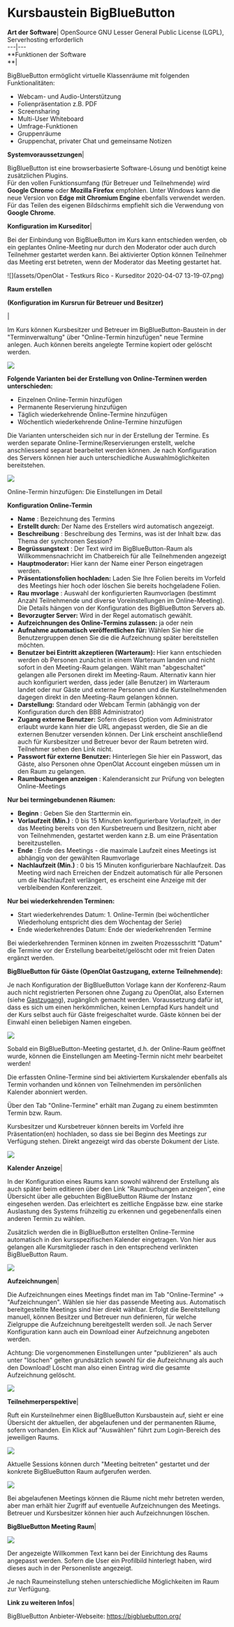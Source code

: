 # Kursbaustein BigBlueButton

**Art der Software**|  OpenSource GNU Lesser General Public License (LGPL),
Serverhosting erforderlich  
---|---  
 **Funktionen der Software  
**|

BigBlueButton ermöglicht virtuelle Klassenräume mit folgenden
Funktionalitäten:

  * Webcam- und Audio-Unterstützung
  * Folienpräsentation z.B. PDF
  * Screensharing
  * Multi-User Whiteboard
  * Umfrage-Funktionen
  * Gruppenräume
  * Gruppenchat, privater Chat und gemeinsame Notizen

  
 **Systemvoraussetzungen**|

BigBlueButton ist eine browserbasierte Software-Lösung und benötigt keine
zusätzlichen Plugins.  
Für den vollen Funktionsumfang (für Betreuer und Teilnehmende) wird **Google
Chrome** oder **Mozilla Firefox** empfohlen. Unter Windows kann die neue
Version von **Edge** **mit Chromium Engine** ebenfalls verwendet werden. Für
das Teilen des eigenen Bildschirms empfiehlt sich die Verwendung von **Google
Chrome**.  
  
  
 **Konfiguration im Kurseditor**|

Bei der Einbindung von BigBlueButton im Kurs kann entschieden werden, ob ein
geplantes Online-Meeting nur durch den Moderator oder auch durch Teilnehmer
gestartet werden kann. Bei aktivierter Option können Teilnehmer das Meeting
erst betreten, wenn der Moderator das Meeting gestartet hat.

![](assets/OpenOlat - Testkurs Rico - Kurseditor 2020-04-07 13-19-07.png)  
  
 **Raum erstellen**

 **(Konfiguration im Kursrun für Betreuer und Besitzer)**

|

Im Kurs können Kursbesitzer und Betreuer im BigBlueButton-Baustein in der
"Terminverwaltung" über "Online-Termin hinzufügen" neue Termine anlegen. Auch
können bereits angelegte Termine kopiert oder gelöscht werden.

![](assets/image2020-4-7_13-29-23.png)

 **Folgende Varianten bei der Erstellung von Online-Terminen werden
unterschieden:**

  * Einzelnen Online-Termin hinzufügen
  * Permanente Reservierung hinzufügen
  * Täglich wiederkehrende Online-Termine hinzufügen
  * Wöchentlich wiederkehrende Online-Termine hinzufügen

Die Varianten unterscheiden sich nur in der Erstellung der Termine. Es werden
separate Online-Termine/Reservierungen erstellt, welche anschliessend separat
bearbeitet werden können. Je nach Konfiguration des Servers können hier auch
unterschiedliche Auswahlmöglichkeiten bereitstehen.  

![](assets/bbb_erstellen.png)

 Online-Termin hinzufügen: Die Einstellungen im Detail

 **Konfiguration Online-Termin**

  *  **Name** : Bezeichnung des Termins
  *  **Erstellt durch:** Der Name des Erstellers wird automatisch angezeigt.
  *  **Beschreibung** : Beschreibung des Termins, was ist der Inhalt bzw. das Thema der synchronen Session?
  *  **Begrüssungstext** : Der Text wird im BigBlueButton-Raum als Willkommensnachricht im Chatbereich für alle Teilnehmenden angezeigt
  *  **Hauptmoderator:** Hier kann der Name einer Person eingetragen werden.
  *  **Präsentationsfolien hochladen:** Laden Sie Ihre Folien bereits im Vorfeld des Meetings hier hoch oder löschen Sie bereits hochgeladene Folien.
  *  **Rau** **mvorlage** : Auswahl der konfigurierten Raumvorlagen (bestimmt Anzahl Teilnehmende und diverse Voreinstellungen im Online-Meeting). Die Details hängen von der Konfiguration des BigBlueButton Servers ab.
  *  **Bevorzugter Server:** Wird in der Regel automatisch gewählt.
  *  **Aufzeichnungen des Online-Termins zulassen:** ja oder nein
  *  **Aufnahme automatisch veröffentlichen für:** Wählen Sie hier die Benutzergruppen denen Sie die die Aufzeichnung später bereitstellen möchten.
  *  **Benutzer bei Eintritt akzeptieren (Warteraum):** Hier kann entschieden werden ob Personen zunächst in einem Warteraum landen und nicht sofort in den Meeting-Raum gelangen. Wählt man "abgeschaltet" gelangen alle Personen direkt im Meeting-Raum. Alternativ kann hier auch konfiguriert werden, dass jeder (alle Benutzer) im Warteraum landet oder nur Gäste und externe Personen und die Kursteilnehmenden dagegen direkt in den Meeting-Raum gelangen können.
  *  **Darstellung:** Standard oder Webcam Termin (abhängig von der Konfiguration durch den BBB Administrator)
  *  **Zugang externe Benutzer:** Sofern dieses Option vom Administrator erlaubt wurde kann hier die URL angepasst werden, die Sie an die externen Benutzer versenden können. Der Link erscheint anschließend auch für Kursbesitzer und Betreuer bevor der Raum betreten wird. Teilnehmer sehen den Link nicht.
  *  **Passwort für externe Benutzer:** Hinterlegen Sie hier ein Passwort, das Gäste, also Personen ohne OpenOlat Account eingeben müssen um  in den Raum zu gelangen.
  *  **Raumbuchungen anzeigen** : Kalenderansicht zur Prüfung von belegten Online-Meetings

 **Nur bei termingebundenen Räumen:**

  *  **Beginn** : Geben Sie den Starttermin ein.
  *  **Vorlaufzeit (Min.)** : 0 bis 15 Minuten konfigurierbare Vorlaufzeit, in der das Meeting bereits von den Kursbetreuern und Besitzern, nicht aber von Teilnehmenden, gestartet werden kann z.B. um eine Präsentation bereitzustellen.
  *  **Ende** : Ende des Meetings - die maximale Laufzeit eines Meetings ist abhängig von der gewählten Raumvorlage
  *  **Nachlaufzeit (Min.)** : 0 bis 15 Minuten konfigurierbare Nachlaufzeit. Das Meeting wird nach Erreichen der Endzeit automatisch für alle Personen um die Nachlaufzeit verlängert, es erscheint eine Anzeige mit der verbleibenden Konferenzzeit.

 **Nur bei wiederkehrenden Terminen:**

  * Start wiederkehrendes Datum: 1. Online-Termin (bei wöchentlicher Wiederholung entspricht dies dem Wochentag der Serie)
  * Ende wiederkehrendes Datum: Ende der wiederkehrenden Termine

Bei wiederkehrenden Terminen können im zweiten Prozessschritt "Datum" die
Termine vor der Erstellung bearbeitet/gelöscht oder mit freien Daten ergänzt
werden.

 **BigBlueButton für Gäste (OpenOlat Gastzugang, externe Teilnehmende):**

Je nach Konfiguration der BigBlueButton Vorlage kann der Konferenz-Raum auch
nicht registrierten Personen ohne Zugang zu OpenOlat, also Externen (siehe
[G](https://confluence.openolat.org/display/OO152DE/Gastzugang)[astzugang](https://confluence.openolat.org/display/OO152DE/Gastzugang)),
zugänglich gemacht werden. Voraussetzung dafür ist, dass es sich um einen
herkömmlichen, keinen Lernpfad Kurs handelt und der Kurs selbst auch für Gäste
freigeschaltet wurde.  Gäste können bei der Einwahl einen beliebigen Namen
eingeben.

![](assets/bbb_externe2.png)

  

Sobald ein BigBlueButton-Meeting gestartet, d.h. der Online-Raum geöffnet
wurde, können die Einstellungen am Meeting-Termin nicht mehr bearbeitet
werden!

Die erfassten Online-Termine sind bei aktiviertem Kurskalender ebenfalls als
Termin vorhanden und können von Teilnehmenden im persönlichen Kalender
abonniert werden.

  

Über den Tab "Online-Termine" erhält man Zugang zu einem bestimmten Termin
bzw. Raum.

Kursbesitzer und Kursbetreuer können bereits im Vorfeld ihre Präsentation(en)
hochladen, so dass sie bei Beginn des Meetings zur Verfügung stehen. Direkt
angezeigt wird das oberste Dokument der Liste.

![](assets/BBB_praesentation.png)

  

  
  
  
 **Kalender Anzeige**|

In der Konfiguration eines Raums kann sowohl während der Erstellung als auch
später beim editieren über den Link "Raumbuchungen anzeigen", eine Übersicht
über alle gebuchten BigBlueButton Räume der Instanz eingesehen werden. Das
erleichtert es zeitliche Engpässe bzw. eine starke Auslastung des Systems
frühzeitig zu erkennen und gegebenenfalls einen anderen Termin zu wählen.

Zusätzlich werden die in BigBlueButton erstellten Online-Termine automatisch
in den kursspezifischen Kalender eingetragen. Von hier aus gelangen alle
Kursmitglieder rasch in den entsprechend verlinkten BigBlueButton Raum.

![](assets/image2020-4-7_14-14-5.png)  
  
 **Aufzeichnungen**|

Die Aufzeichnungen eines Meetings findet man im Tab "Online-Termine" →
"Aufzeichnungen". Wählen sie hier das passende Meeting aus. Automatisch
bereitgestellte Meetings sind hier direkt wählbar. Erfolgt die Bereitstellung
manuell, können Besitzer und Betreuer nun definieren, für welche Zielgruppe
die Aufzeichnung bereitgestellt werden soll. Je nach Server Konfiguration kann
auch ein Download einer Aufzeichnung angeboten werden.

Achtung: Die vorgenommenen Einstellungen unter "publizieren" als auch unter
"löschen" gelten grundsätzlich sowohl für die Aufzeichnung als auch den
Download! Löscht man also einen Eintrag wird die gesamte Aufzeichnung
gelöscht.

  

![](assets/bbb_manuell_publizieren.png)  
  
 **Teilnehmerperspektive**|

Ruft ein Kursteilnehmer einen BigBlueButton Kursbaustein auf, sieht er eine
Übersicht der aktuellen, der abgelaufenen und der permanenten Räume, sofern
vorhanden.  Ein Klick auf "Auswählen" führt zum Login-Bereich des jeweiligen
Raums.

![](assets/BBB_Uebersicht.png)

Aktuelle Sessions können durch "Meeting beitreten" gestartet und der konkrete
BigBlueButton Raum aufgerufen werden.

![](assets/BBB_Meeting_beitreten.png)

Bei abgelaufenen Meetings können die Räume nicht mehr betreten werden, aber
man erhält hier Zugriff auf eventuelle Aufzeichnungen des Meetings. Betreuer
und Kursbesitzer können hier auch Aufzeichnungen löschen.  
  
 **BigBlueButton Meeting Raum**|

 **![](assets/BBB-Raum.png)**

Der angezeigte Willkommen Text kann bei der Einrichtung des Raums angepasst
werden. Sofern die User ein Profilbild hinterlegt haben, wird dieses auch in
der Personenliste angezeigt.

Je nach Raumeinstellung stehen unterschiedliche Möglichkeiten im Raum zur
Verfügung.  
  
 **Link zu weiteren Infos**|

BigBlueButton Anbieter-Webseite: <https://bigbluebutton.org/>

